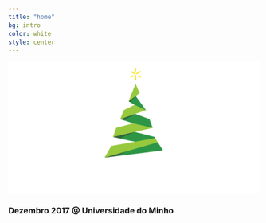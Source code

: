 ```yaml
---
title: "home"
bg: intro
color: white
style: center
---
```


![dezembro_solidario](img/logo.png)

### Dezembro 2017 @ Universidade do Minho
